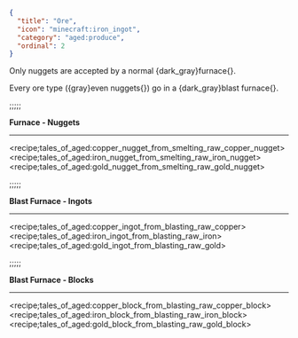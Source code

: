 ```json
{
  "title": "Ore",
  "icon": "minecraft:iron_ingot",
  "category": "aged:produce",
  "ordinal": 2
}
```

Only nuggets are accepted by a normal {dark_gray}furnace{}.


Every ore type ({gray}even nuggets{}) go in a {dark_gray}blast furnace{}.

;;;;;


**Furnace - Nuggets**

---

<recipe;tales_of_aged:copper_nugget_from_smelting_raw_copper_nugget>
<recipe;tales_of_aged:iron_nugget_from_smelting_raw_iron_nugget>
<recipe;tales_of_aged:gold_nugget_from_smelting_raw_gold_nugget>

;;;;;


**Blast Furnace - Ingots**

---

<recipe;tales_of_aged:copper_ingot_from_blasting_raw_copper>
<recipe;tales_of_aged:iron_ingot_from_blasting_raw_iron>
<recipe;tales_of_aged:gold_ingot_from_blasting_raw_gold>

;;;;;


**Blast Furnace - Blocks**

---

<recipe;tales_of_aged:copper_block_from_blasting_raw_copper_block>
<recipe;tales_of_aged:iron_block_from_blasting_raw_iron_block>
<recipe;tales_of_aged:gold_block_from_blasting_raw_gold_block>